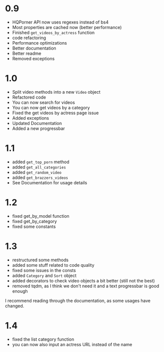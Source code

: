 # 0.9

- HQPorner API now uses regexes instead of bs4
- Most properties are cached now (better performance)
- Finished `get_videos_by_actress` function
- code refactoring
- Performance optimizations
- Better documentation
- Better readme
- Removed exceptions

# 1.0

- Split video methods into a new `Video` object
- Refactored code
- You can now search for videos
- You can now get videos by a category
- Fixed the get videos by actress page issue
- Added exceptions
- Updated Documentation
- Added a new progressbar

# 1.1

- added `get_top_porn` method
- added `get_all_categories`
- added `get_random_video`
- added `get_brazzers_videos`
- See Documentation for usage details

# 1.2

- fixed get_by_model function
- fixed get_by_category
- fixed some constants

# 1.3

- restructured some methods
- added some stuff related to code quality
- fixed some issues in the consts
- added `Category` and `Sort` object
- added decorators to check video objects a bit better (still not the best)
- removed tqdm, as I think we don't need it and a text progressbar is good enough

I recommend reading through the documentation, as some usages have changed.

# 1.4

- fixed the list category function
- you can now also input an actress URL instead of the name